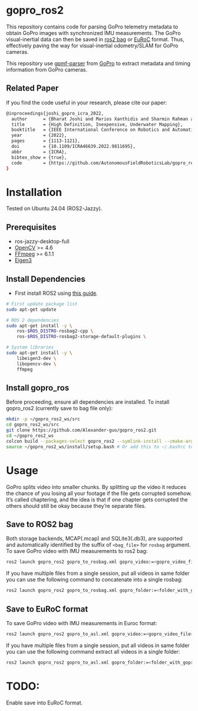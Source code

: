 # gopro_ros2

This repository contains code for parsing GoPro telemetry metadata to obtain GoPro images with synchronized IMU measurements. The GoPro visual-inertial data can then be saved in [ros2 bag](http://wiki.ros.org/rosbag) or [EuRoC](https://projects.asl.ethz.ch/datasets/doku.php?id=kmavvisualinertialdatasets) format. Thus, effectively paving the way for visual-inertial odometry/SLAM for GoPro cameras.

This repository use [gpmf-parser](https://github.com/gopro/gpmf-parser)  from [GoPro](https://gopro.com) to extract metadata and timing information from GoPro cameras.

## Related Paper
If you find the code useful in your research, please cite our paper:
```bash
@inproceedings{joshi_gopro_icra_2022,
  author      = {Bharat Joshi and Marios Xanthidis and Sharmin Rahman and Ioannis Rekleitis},
  title       = {High Definition, Inexpensive, Underwater Mapping},
  booktitle   = {IEEE International Conference on Robotics and Automation (ICRA)},
  year        = {2022},
  pages       = {1113-1121},
  doi         = {10.1109/ICRA46639.2022.9811695},
  abbr        = {ICRA},
  bibtex_show = {true},
  code        = {https://github.com/AutonomousFieldRoboticsLab/gopro_ros},
}
```

# Installation

Tested on Ubuntu 24.04 (ROS2-Jazzy).

## Prerequisites

- ros-jazzy-desktop-full
- [OpenCV](https://github.com/opencv/opencv) >= 4.6
- [FFmpeg](http://ffmpeg.org/) >= 6.1.1
- [Eigen3](http://eigen.tuxfamily.org/index.php?title=Main_Page)

## Install Dependencies

- First install ROS2 using [this guide](https://docs.ros.org/en/jazzy/Installation.html).

```bash
# First update package list
sudo apt-get update

# ROS 2 dependencies
sudo apt-get install -y \
    ros-$ROS_DISTRO-rosbag2-cpp \
    ros-$ROS_DISTRO-rosbag2-storage-default-plugins \

# System libraries
sudo apt-get install -y \
    libeigen3-dev \
    libopencv-dev \
    ffmpeg
```

## Install gopro_ros

Before proceeding, ensure all dependencies are installed. To install gopro_ros2 (currently save to bag file only):

```bash
mkdir -p ~/gopro_ros2_ws/src
cd gopro_ros2_ws/src
git clone https://github.com/Alexander-guo/gopro_ros2.git
cd ~/gopro_ros2_ws
colcon build --packages-select gopro_ros2 --symlink-install --cmake-args -DBUILD_GOPRO_TO_ASL OFF
source ~/gopro_ros2_ws/install/setup.bash # Or add this to ~/.bashrc to make it permanent
```

# Usage

GoPro splits video into smaller chunks. By splitting up the video it reduces the chance of you losing all your footage if the file gets corrupted somehow. It’s called chaptering, and the idea is that if one chapter gets corrupted the others should still be okay because they’re separate files.

## Save to ROS2 bag

Both storage backends, MCAP(.mcap) and SQLite3(.db3), are supported and automatically identified by the suffix of `<bag_file>` for `rosbag` argument. To save GoPro video with IMU measurements to ros2 bag:

```bash
ros2 launch gopro_ros2 gopro_to_rosbag.xml gopro_video:=<gopro_video_file> rosbag:=<bag_file>
```

If you have multiple files from a single session, put all videos in same folder you can use the following command to concatenate into a single rosbag:

```bash
ros2 launch gopro_ros2 gopro_to_rosbag.xml gopro_folder:=<folder_with_gopro_video_files> multiple_files:=true rosbag:=<bag_file>
```

## Save to EuRoC format

To save GoPro video with IMU measurements in Euroc format:

```bash
ros2 launch gopro_ros2 gopro_to_asl.xml gopro_video:=<gopro_video_file> asl_dir:=<asl_format_dir>
```

If you have multiple files from a single session, put all videos in same folder you can use the following command extract all videos in a single folder:

```bash
ros2 launch gopro_ros2 gopro_to_asl.xml gopro_folder:=<folder_with_gopro_video_files> multiple_files:=true asl_dir:=<asl_format_dir>
```

# TODO:
Enable save into EuRoC format.